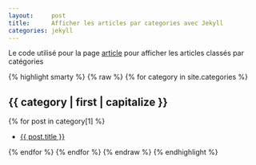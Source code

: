 ```yaml
---
layout:     post
title:      Afficher les articles par categories avec Jekyll
categories: jekyll
---
```


Le code utilisé pour la page [article](/articles/) pour afficher les articles classés par catégories

{% highlight smarty %}
{% raw %}
{% for category in site.categories %}
    <h2 id="{{ category | first }}">{{ category | first | capitalize }}</h2>
    {% for post in category[1] %}
        <ul class="list-unstyled">
            <li>
                <a href="{{ post.url }}">
                    {{ post.title }}
                </a>
            </li>
        </ul>
    {% endfor %}
{% endfor %}
{% endraw %}
{% endhighlight %}